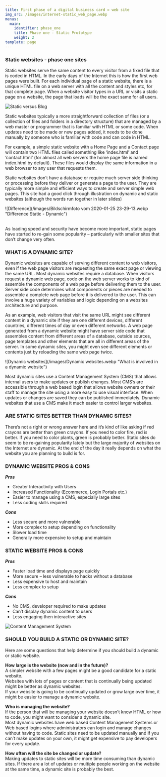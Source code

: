 ```yaml
---
title: First phase of a digital business card = web site
img_src: /images/internet-static_web_page.webp
menus:
  main:
    identifier: phase_one
    title: Phase one - Static Prototype
    weight: 2
template: page
---
```

### Static websites - phase one sites

Static websites serve the same content to every visitor from a fixed file that is coded in HTML. In the early days of the Internet this is how the first web pages were built. For each individual page of a static website, there is a unique HTML file on a web server with all the content and styles etc, for that complete page. When a website visitor types in a URL or visits a static page on a website, the page that loads will be the exact same for all users.

![Static versus Blog](/images/blogvsstaticsite.webp "Static Website - Blog")

Static websites typically a more straightforward collection of files (or a collection of files and folders in a directory structure) that are managed by a web master or programmer that is familiar with HTML or some code. When updates need to be made or new pages added, it needs to be done manually by someone who is familiar with code and can code in HTML.

For example, a simple static website with a Home Page and a Contact page will contain two HTML files called something like ‘index.html’ and ‘contact.html’ (for almost all web servers the home page file is named index.html by default). These files would display the same information in a web browser to any user that requests them.

Static websites don’t have a database or require much server side thinking or processing before they deliver or generate a page to the user. They are typically more simple and efficient ways to create and server simple web pages. This site had a good click through illustration on dynamic and static websites (although the words run together in later slides)

![Difference](/images/Bildschirmfoto vom 2020-01-25 23-29-13.webp "Difference Static - Dynamic")

\
As loading speed and security have become more important, static pages have started to re-gain some popularity – particularly with smaller sites that don’t change very often.

### WHAT IS A DYNAMIC SITE?

Dynamic websites are capable of serving different content to web visitors, even if the web page visitors are requesting the same exact page or viewing the same URL. Most dynamic websites require a database. When visitors request a dynamic web page, code on the web server works to kind of assemble the components of a web page before delivering them to the user. Server side code determines what components or pieces are needed to assemble a complete web page before it is delivered to the user. This can involve a huge variety of variables and logic depending on a websites architecture and purpose.

As an example, web visitors that visit the same URL might see different content in a dynamic site if they are one different devices, different countries, different times of day or even different networks. A web page generated from a dynamic website might have server side code that assembles content from different areas of a database, outside sources, page templates and other elements that are all in different areas of the server. In some dynamic sites, you might even see different elements or contents just by reloading the same web page twice.

![Dynamic websites](/images/Dynamic websites.webp "What is involved in a dynamic website")

Most dynamic sites use a Content Management System (CMS) that allows internal users to make updates or publish changes. Most CMS’s are accessible through a web based login that allows website owners or their staff to manage the site using a more easy to use visual interface. When updates or changes are saved they can be published immediately. Dynamic websites that use a CMS make it much easier to control larger websites.

### ARE STATIC SITES BETTER THAN DYNAMIC SITES?

There’s not a right or wrong answer here and it’s kind of like asking if red crayons are better than green crayons. If you need to color fire, red is better. If you need to color plants, green is probably better. Static sites do seem to be re-gaining popularity lately but the large majority of websites on the Internet are dynamic. At the end of the day it really depends on what the website you are planning to build is for.

### DYNAMIC WEBSITE PROS & CONS

***Pros***

* Greater Interactivity with Users
* Increased Functionality (Ecommerce, Login Portals etc.)
* Easier to manage using a CMS, especially large sites
* Less coding skills required

***Cons***

* Less secure and more vulnerable
* More complex to setup depending on functionality
* Slower load time
* Generally more expensive to setup and maintain

### STATIC WEBSITE PROS & CONS

***Pros***

* Faster load time and displays page quickly
* More secure – less vulnerable to hacks without a database
* Less expensive to host and maintain
* Less complex to setup

***Cons***

* No CMS, developer required to make updates
* Can’t display dynamic content to users
* Less engaging then interactive sites

![Content Management System](/images/dynamicweb.webp "CMS makes sense")

### SHOULD YOU BUILD A STATIC OR DYNAMIC SITE?

Here are some questions that help determine if you should build a dynamic or static website.

**How large is the website (now and in the future)?**\
A simpler website with a few pages might be a good candidate for a static website.\
Websites with lots of pages or content that is continually being updated might be better as dynamic websites.\
If your website is going to be continually updated or grow large over time, it might be easier to manage a dynamic website.

**Who is managing the website?**\
If the person that will be managing your website doesn’t know HTML or how to code, you might want to consider a dynamic site.\
Most dynamic websites have web based Content Management Systems or Web based logins where administrators can login and manage changes without having to code. Static sites need to be updated manually and if you can’t make updates on your own, it might get expensive to pay developers for every update.

**How often will the site be changed or update?**\
Making updates to static sites will be more time consuming than dynamic sites. If there are a lot of updates or multiple people working on the website at the same time, a dynamic site is probably the best.
